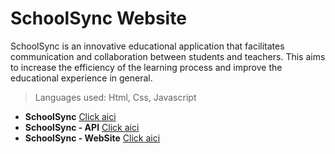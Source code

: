 # SchoolSync Website
SchoolSync is an innovative educational application that facilitates communication and collaboration between students and teachers. This aims to increase the efficiency of the learning process and improve the educational experience in general.
> Languages used: Html, Css, Javascript


- **SchoolSync** [Click aici](https://github.com/nnmadalin/SchoolSync)
- **SchoolSync - API** [Click aici](https://github.com/nnmadalin/SchoolSync_API)
- **SchoolSync - WebSite** [Click aici](https://github.com/nnmadalin/SchoolSync_Website)
